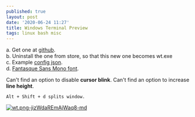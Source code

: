 ```yaml
---
published: true
layout: post
date: '2020-06-24 11:27'
title: Windows Terminal Preview
tags: linux bash misc 
---
```

a. Get one at [github](https://github.com/microsoft/terminal/releases).  
b. Uninstall the one from store, so that this new one becomes wt.exe  
c. Example [config json](/configs/settings.json).  
d. [Fantasque Sans Mono font](https://github.com/belluzj/fantasque-sans).

Can't find an option to disable **cursor blink**. Can't find an option to increase **line height**.

	Alt + Shift + d splits window.

[![wt.png-jizWdaREmAjWaq8-md](https://images.weserv.nl/?url=https://i.imgur.com/rI2zBZA.png)](https://images.weserv.nl/?url=https://i.imgur.com/Ur2evQn.png) 

